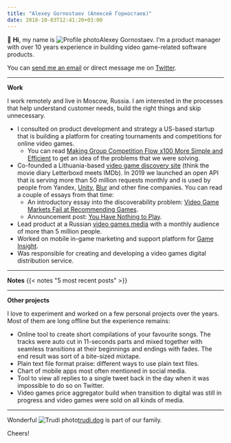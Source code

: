 ```yaml
---
title: "Alexey Gornostaev (Алексей Горностаев)"
date: 2018-10-03T12:41:20+03:00
---
```


👋 __Hi__, my name is ![Profile photo](/img/profile-photo.jpg)Alexey Gornostaev. I'm a product manager with over 10 years experience in building video game-related software products. 

You can [send me an email](mailto:me@alexey.is) or direct message me on [Twitter](https://twitter.com/#!/accujazz).

---

__Work__

I work remotely and live in Moscow, Russia. I am interested in the processes that help understand customer needs,  build the right things and skip unnecessary.

- I consulted on product development and strategy a US-based startup that is building a platform for creating tournaments and competitions for online video games.
	- You can read [Making Group Competition Flow x100 More Simple and Efficient](/posts/making-group-competition-flow-x100-more-simple-and-efficient/) to get an idea of the problems that we were solving.
- Co-founded a Lithuania-based [video game discovery site](https://rawg.io/) (think the movie diary Letterboxd meets IMDb). In 2019 we launched an open API that is serving more than 50 million requests monthly and is used by people from Yandex, [Unity](https://unity.com), [Blur](http://www.blur.com) and other fine companies. You can read a couple of essays from that time: 
	- An introductory essay into the discoverability problem: [Video Game Markets Fail at Recommending Games](/posts/video-game-markets-fail-at-recommending-games/).
	- Announcement post: [You Have Nothing to Play](/posts/you-have-nothing-to-play/).
- Lead product at a Russian [video games media](https://kanobu.ru/) with a monthly audience of more than 5 million people.
- Worked on mobile in-game marketing and support platform for [Game Insight](https://www.game-insight.com/en).
- Was responsible for creating and developing a video games digital distribution service.

---

__Notes__
{{< notes "5 most recent posts" >}}

---

__Other projects__

I love to experiment and worked on a few personal projects over the years. Most of them are long offline but the experience remains:

- Online tool to create short compilations of your favourite songs. The tracks were auto cut in 11-seconds parts and mixed together with seamless transitions at their beginnings and endings with fades. The end result was sort of a bite-sized mixtape.
- Plain text file format praise: different ways to use plain text files.
- Chart of mobile apps most often mentioned in social media.
- Tool to view all replies to a single tweet back in the day when it was impossible to do so on Twitter.
- Video games price aggregator build when transition to digital was still in progress and video games were sold on all kinds of media.

---

Wonderful ![Trudi photo](/img/trudi.jpg)[trudi.dog](http://trudi.dog) is part of our family.

Cheers!
